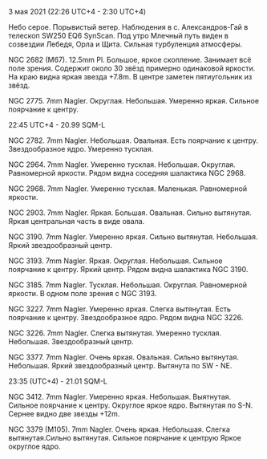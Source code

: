 3 мая 2021 (22:26 UTC+4 - 2:30 UTC+4)

Небо серое. Порывистый ветер. Наблюдения в с. Александров-Гай в телескоп SW250 EQ6 SynScan. Под утро Млечный путь виден в созвездии Лебедя, Орла и Щита. Сильная турбуленция атмосферы.

NGC 2682 (M67). 12.5mm Pl. Большое, яркое скопление. Занимает всё поле зрения. Содержит около 30 звёзд примерно одинаковой яркости. На краю видна яркая звезда +7.8m. В центре заметен пятиугольник из звёзд.

NGC 2775. 7mm Nagler. Округлая. Небольшая. Умеренно яркая. Сильное поярчание к центру.

22:45 UTC+4 - 20.99 SQM-L

NGC 2782. 7mm Nagler. Небольшая. Овальная. Есть поярчание к центру. Звездообразное ядро. Умеренно тусклая.

NGC 2964. 7mm Nagler. Умеренно тусклая. Небольшая. Округлая. Равномерной яркости. Рядом видна соседняя шалактика NGC 2968.

NGC 2968. 7mm Nagler. Умеренно тусклая. Маленькая. Равномерной яркости.

NGC 2903. 7mm Nagler. Яркая. Большая. Овальная. Сильно вытянутая. Яркая центральная часть в виде овала.

NGC 3190. 7mm Nagler. Умеренно яркая. Сильно вытянутая. Небольшая. Яркий звездообразный центр.

NGC 3193. 7mm Nagler. Яркая. Округлая. Небольшая. Сильное поярчание к центру. Яркий центр. Рядом видна шалактика NGC 3190.

NGC 3185. 7mm Nagler. Тусклая. Небольшая. Округлая. Равномерной яркости. В одном поле зрения с NGC 3193.

NGC 3227. 7mm Nagler. Умеренно яркая. Слегка вытянутая. Есть поярчание к центру. Звездообразное ядро. Рядом видна NGC 3226.

NGC 3226. 7mm Nagler. Слегка вытянутая. Умеренно тусклая. Небольшая. Звездообразный центр.

NGC 3377. 7mm Nagler. Очень яркая. Овальная. Сильно вытянутая. Небольшая. Яркий звездообразный центр. Вытянута по SW - NE.

23:35 (UTC+4) - 21.01 SQM-L

NGC 3412. 7mm Nagler. Умеренно яркая. Небольшая. Выятнутая. Сильное поярчание к центру. Округлое яркое ядро. Вытянутая по S-N. Сернее видно две звезды +12m.

NGC 3379 (M105). 7mm Nagler. Очень яркая. Небольшая. Слегка вытянутая.Сильно вытянутая. Сильное поярчание к центрую Яркое округлое ядро.

